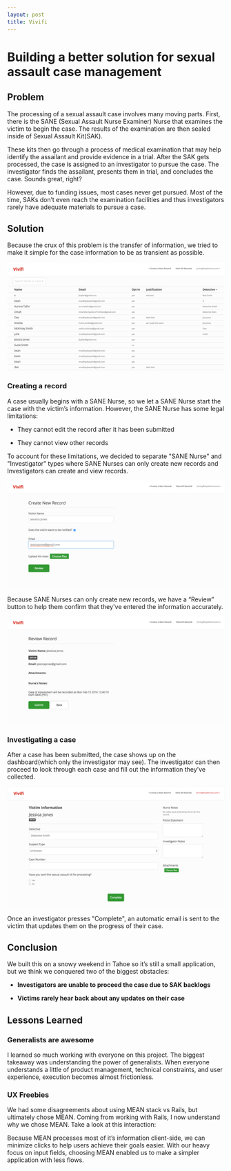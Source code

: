 ```yaml
---
layout: post
title: Vivifi
---
```

# Building a better solution for sexual assault case management

## Problem

The processing of a sexual assault case involves many moving parts. First, there is the SANE (Sexual Assault Nurse Examiner) Nurse that examines the victim to begin the case. The results of the examination are then sealed inside of Sexual Assault Kit(SAK).

These kits then go through a process of medical examination that may help identify the assailant and provide evidence in a trial. After the SAK gets processed, the case is assigned to an investigator to pursue the case. The investigator finds the assailant, presents them in trial, and concludes the case. Sounds great, right?

However, due to funding issues, most cases never get pursued. Most of the time, SAKs don’t even reach the examination facilities and thus investigators rarely have adequate materials to pursue a case.

## Solution

Because the crux of this problem is the transfer of information, we tried to make it simple for the case information to be as transient as possible.

![vivifi dashboard](../assets/vivifi_dashboard.png)

### Creating a record
A case usually begins with a SANE Nurse, so we let a SANE Nurse start the case with the victim’s information. However, the SANE Nurse has some legal limitations:

- They cannot edit the record after it has been submitted

- They cannot view other records

To account for these limitations, we decided to separate "SANE Nurse" and "Investigator" types where SANE Nurses can only create new records and Investigators can create and view records.

![vivifi create](../assets/vivifi_create.png)

Because SANE Nurses can only create new records, we have a “Review” button to help them confirm that they've entered the information accurately.

![vivifi review](../assets/vivifi_review.png)

### Investigating a case
After a case has been submitted, the case shows up on the dashboard(which only the investigator may see). The investigator can then proceed to look through each case and fill out the information they’ve collected. 

![vivifi victim](../assets/vivifi_victim.png)

Once an investigator presses "Complete", an automatic email is sent to the victim that updates them on the progress of their case.

## Conclusion
We built this on a snowy weekend in Tahoe so it’s still a small application, but we think we conquered two of the biggest obstacles:

- **Investigators are unable to proceed the case due to SAK backlogs**

- **Victims rarely hear back about any updates on their case**

## Lessons Learned


### Generalists are awesome

I learned so much working with everyone on this project. The biggest takeaway was understanding the power of generalists. When everyone understands a little of product management, technical constraints, and user experience, execution becomes almost frictionless. 

### UX Freebies

We had some disagreements about using MEAN stack vs Rails, but ultimately chose MEAN. Coming from working with Rails, I now understand why we chose MEAN. Take a look at this interaction:


Because MEAN processes most of it’s information client-side, we can minimize clicks to help users achieve their goals easier. With our heavy focus on input fields, choosing MEAN enabled us to make a simpler application with less flows.
